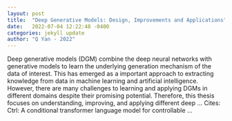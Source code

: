 ```yaml
---
layout: post
title:  "Deep Generative Models: Design, Improvements and Applications"
date:   2022-07-04 12:22:48 -0400
categories: jekyll update
author: "Q Yan - 2022"
---
```

Deep generative models (DGM) combine the deep neural networks with generative models to learn the underlying generation mechanism of the data of interest. This has emerged as a important approach to extracting knowledge from data in machine learning and artificial intelligence. However, there are many challenges to learning and applying DGMs in different domains despite their promising potential. Therefore, this thesis focuses on understanding, improving, and applying different deep …
Cites: ‪Ctrl: A conditional transformer language model for controllable …‬  
